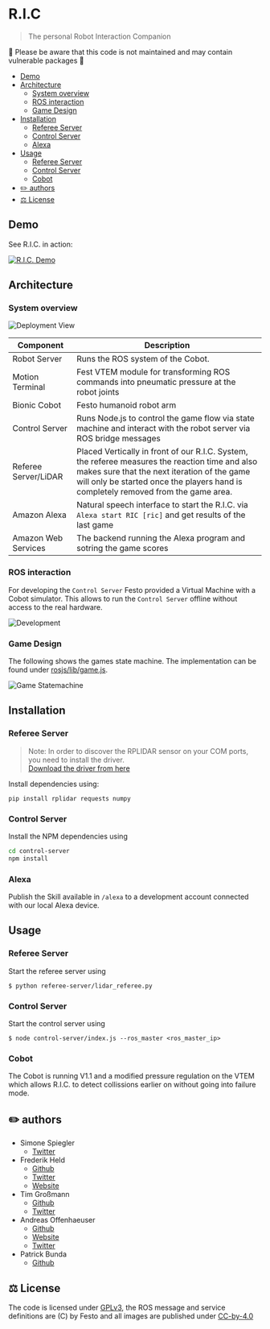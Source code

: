 # R.I.C

> The personal Robot Interaction Companion

🚨 Please be aware that this code is not maintained and may contain vulnerable packages 🚨

<!-- TOC depthFrom:2 -->

- [Demo](#demo)
- [Architecture](#architecture)
  - [System overview](#system-overview)
  - [ROS interaction](#ros-interaction)
  - [Game Design](#game-design)
- [Installation](#installation)
  - [Referee Server](#referee-server)
  - [Control Server](#control-server)
  - [Alexa](#alexa)
- [Usage](#usage)
  - [Referee Server](#referee-server-1)
  - [Control Server](#control-server-1)
  - [Cobot](#cobot)
- [✏️ authors](#-authors)
- [⚖️ License](#-license)

<!-- /TOC -->

## Demo

See R.I.C. in action:

[![R.I.C. Demo](https://img.youtube.com/vi/lkPGenAMyrg/0.jpg)](https://www.youtube.com/watch?v=lkPGenAMyrg)

## Architecture

### System overview

![Deployment View](http://www.plantuml.com/plantuml/proxy?cache=no&src=https://raw.github.com/anoff/ric/master/assets/deployment.iuml)

|Component|Description|
|----|---|
|Robot Server|Runs the ROS system of the Cobot.|
|Motion Terminal|Fest VTEM module for transforming ROS commands into pneumatic pressure at the robot joints|
|Bionic Cobot|Festo humanoid robot arm|
|Control Server|Runs Node.js to control the game flow via state machine and interact with the robot server via ROS bridge messages|
|Referee Server/LiDAR|Placed Vertically in front of our R.I.C. System, the referee measures the reaction time and also makes sure that the next iteration of the game will only be started once the players hand is completely removed from the game area.|
|Amazon Alexa|Natural speech interface to start the R.I.C. via `Alexa start RIC [ric]` and get results of the last game|
|Amazon Web Services|The backend running the Alexa program and sotring the game scores|

### ROS interaction

For developing the `Control Server` Festo provided a Virtual Machine with a Cobot simulator. This allows to run the `Control Server` offline without access to the real hardware.

![Development](http://www.plantuml.com/plantuml/proxy?cache=no&src=https://raw.github.com/anoff/ric/master/assets/system.iuml)

### Game Design

The following shows the games state machine. The implementation can be found under [rosjs/lib/game.js](rosjs/lib/game.js).

![Game Statemachine](http://www.plantuml.com/plantuml/proxy?cache=no&src=https://raw.github.com/anoff/ric/master/assets/statemachine.iuml)

## Installation

### Referee Server
> Note: In order to discover the RPLIDAR sensor on your COM ports, you need to install the driver.   
[Download the driver from here](https://www.silabs.com/products/development-tools/software/usb-to-uart-bridge-vcp-drivers)

Install dependencies using:

```
pip install rplidar requests numpy
```

### Control Server

Install the NPM dependencies using

```sh
cd control-server
npm install
```

### Alexa

Publish the Skill available in `/alexa` to a development account connected with our local Alexa device.

## Usage

### Referee Server

Start the referee server using

`$ python referee-server/lidar_referee.py`


### Control Server

Start the control server using

`$ node control-server/index.js --ros_master <ros_master_ip>`

### Cobot

The Cobot is running V1.1 and a modified pressure regulation on the VTEM which allows R.I.C. to detect collissions earlier on without going into failure mode.

## ✏️ authors

* Simone Spiegler
  * [Twitter](https://twitter.com/simone_spiegler)
* Frederik Held
  * [Github](http://github.com/frederikheld)
  * [Twitter](https://twitter.com/frederikheld)
  * [Website](https://frederikheld.de)
* Tim Großmann
  * [Github](http://github.com/timgrossmann)
  * [Twitter](https://twitter.com/timigrossmann)
* Andreas Offenhaeuser
  * [Github](http://github.com/anoff)
  * [Website](https://anoff.io)
  * [Twitter](https://twitter.com/an0xff)
* Patrick Bunda
  * [Github](http://github.com/paddybun)

## ⚖️ License

The code is licensed under [GPLv3](LICENSE), the ROS message and service definitions are (C) by Festo and all images are published under [CC-by-4.0](http://creativecommons.org/licenses/by/4.0/)
